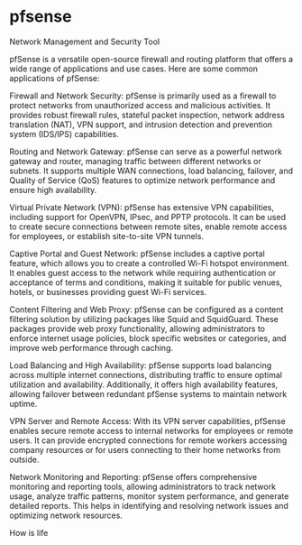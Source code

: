 # pfsense
Network Management and Security Tool


pfSense is a versatile open-source firewall and routing platform that offers a wide range of applications and use cases. Here are some common applications of pfSense:

Firewall and Network Security: pfSense is primarily used as a firewall to protect networks from unauthorized access and malicious activities. It provides robust firewall rules, stateful packet inspection, network address translation (NAT), VPN support, and intrusion detection and prevention system (IDS/IPS) capabilities.

Routing and Network Gateway: pfSense can serve as a powerful network gateway and router, managing traffic between different networks or subnets. It supports multiple WAN connections, load balancing, failover, and Quality of Service (QoS) features to optimize network performance and ensure high availability.

Virtual Private Network (VPN): pfSense has extensive VPN capabilities, including support for OpenVPN, IPsec, and PPTP protocols. It can be used to create secure connections between remote sites, enable remote access for employees, or establish site-to-site VPN tunnels.

Captive Portal and Guest Network: pfSense includes a captive portal feature, which allows you to create a controlled Wi-Fi hotspot environment. It enables guest access to the network while requiring authentication or acceptance of terms and conditions, making it suitable for public venues, hotels, or businesses providing guest Wi-Fi services.

Content Filtering and Web Proxy: pfSense can be configured as a content filtering solution by utilizing packages like Squid and SquidGuard. These packages provide web proxy functionality, allowing administrators to enforce internet usage policies, block specific websites or categories, and improve web performance through caching.

Load Balancing and High Availability: pfSense supports load balancing across multiple internet connections, distributing traffic to ensure optimal utilization and availability. Additionally, it offers high availability features, allowing failover between redundant pfSense systems to maintain network uptime.

VPN Server and Remote Access: With its VPN server capabilities, pfSense enables secure remote access to internal networks for employees or remote users. It can provide encrypted connections for remote workers accessing company resources or for users connecting to their home networks from outside.

Network Monitoring and Reporting: pfSense offers comprehensive monitoring and reporting tools, allowing administrators to track network usage, analyze traffic patterns, monitor system performance, and generate detailed reports. This helps in identifying and resolving network issues and optimizing network resources.


How is life
